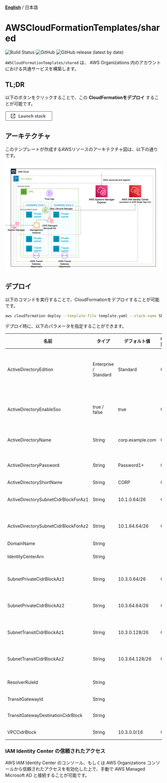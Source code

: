 [**English**](README.md) / 日本語

# AWSCloudFormationTemplates/shared
![Build Status](https://codebuild.ap-northeast-1.amazonaws.com/badges?uuid=eyJlbmNyeXB0ZWREYXRhIjoiT1o3djE0RFpweWErRDl6SkpwTGsySVJKbWk0ajhreUlEaXAvTHh3ZzdaS2wzNVR5V1hpZkZRRVRtcFIvNncydWdad2w4TG9MRVMzVGFvMlZKY2RNYUowPSIsIml2UGFyYW1ldGVyU3BlYyI6Ik0vOGVWdGFEWTlyYVdDZUwiLCJtYXRlcmlhbFNldFNlcmlhbCI6MX0%3D&branch=master)
![GitHub](https://img.shields.io/github/license/eijikominami/aws-cloudformation-templates)
![GitHub release (latest by date)](https://img.shields.io/github/v/release/eijikominami/aws-cloudformation-templates)
 
``AWSCloudFormationTemplates/shared`` は、 AWS Organizations 内のアカウントにおける共通サービスを構築します。

## TL;DR

以下のボタンをクリックすることで、この **CloudFormationをデプロイ** することが可能です。

[![cloudformation-launch-stack](../images/cloudformation-launch-stack.png)](https://console.aws.amazon.com/cloudformation/home?region=ap-northeast-1#/stacks/create/review?stackName=SharedServices&templateURL=https://eijikominami.s3-ap-northeast-1.amazonaws.com/aws-cloudformation-templates/shared/template.yaml) 

## アーキテクチャ

このテンプレートが作成するAWSリソースのアーキテクチャ図は、以下の通りです。

![](../images/architecture-shared.png)

## デプロイ

以下のコマンドを実行することで、CloudFormationをデプロイすることが可能です。

```bash
aws cloudformation deploy --template-file template.yaml --stack-name SharedServices --capabilities CAPABILITY_NAMED_IAM CAPABILITY_AUTO_EXPAND
```

デプロイ時に、以下のパラメータを指定することができます。

| 名前 | タイプ | デフォルト値 | 必須 | 詳細 |
| --- | --- | --- | --- | --- |
| ActiveDirectoryEdition | Enterprise / Standard | Standard | ○ | Microsoft Active Directory を作成する AWS Directory Service のエディション |
| ActiveDirectoryEnableSso | true / false | true | ○ | Microsoft Active Directory を用いて SSO を有効化するかどうか |
| ActiveDirectoryName | String | corp.example.com | ○ | AWS Managed Microsoft AD directory の　FQDN |
| ActiveDirectoryPassword | String | Password1+ | ○ | 管理者権限を有する Admin ユーザのパスワード |
| ActiveDirectoryShortName | String | CORP | ○ | NetBIOS 名 |
| ActiveDirectorySubnetCidrBlockForAz1 | String | 10.1.0.64/26 | ○ | AZ1 の パブリックサブネットの CIDR ブロック |
| ActiveDirectorySubnetCidrBlockForAz2 | String | 10.1.64.64/26 | ○ | AZ2 の パブリックサブネットの CIDR ブロック |
| DomainName | String | | | ドメイン名 |
| IdentityCenterArn | String | | | AWS IAM Identity Center の ARN |
| SubnetPrivateCidrBlockAz1 | String | 10.3.0.64/26 | ○ | AZ1 の プライベートサブネットの CIDR ブロック |
| SubnetPrivateCidrBlockAz2 | String | 10.3.64.64/26 | ○ | AZ2 の プライベートサブネットの CIDR ブロック |
| SubnetTransitCidrBlockAz1 | String | 10.3.0.128/26 | ○ | AZ1 の トランジットサブネットの CIDR ブロック |
| SubnetTransitCidrBlockAz2 | String | 10.3.64.128/26 | ○ | AZ1 の トランジットサブネットの CIDR ブロック |
| ResolverRuleId | String | | | VPC に紐づけるリゾルバルールの ID |
| TransitGatewayId | String | | | Transit Gateway の ID |
| TransitGatewayDestinationCidrBlock | String | | | TransitGateway に転送する CIDR ブロック |
| VPCCidrBlock | String | 10.3.0.0/16 | ○ | VPC の CIDR ブロック |

### IAM Identity Center の信頼されたアクセス

AWS IAM Identity Center のコンソール、もしくは AWS Organizations コンソールから信頼されたアクセスを有効化した上で、手動で AWS Managed Microsoft AD と接続することが可能です。